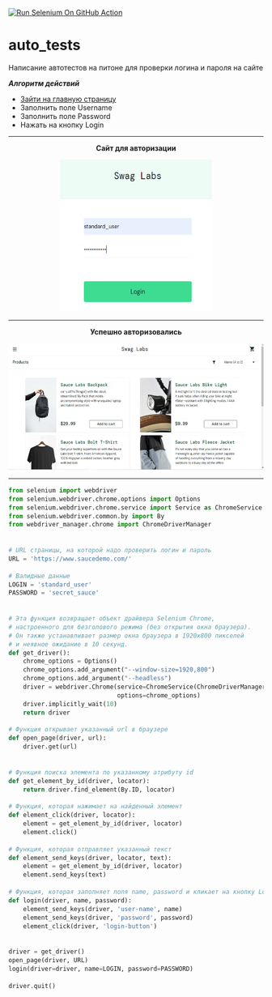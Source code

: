 [![Run Selenium On GitHub Action](https://github.com/petro1head/auto_tests/actions/workflows/main.yml/badge.svg)](https://github.com/petro1head/auto_tests/actions/workflows/main.yml)
# auto_tests

   Написание автотестов на питоне для проверки логина и пароля на сайте

___Алгоритм действий___
+ [Зайти на главную страницу](https://www.saucedemo.com/)
+ Заполнить поле Username
+ Заполнить поле Password
+ Нажать на кнопку Login

***

<p align="center">
 <b>
   Сайт для авторизации
 </b> 
</p>

<p align="center">
  <img width="300" height="300" src="/Image/проверка.jpg">
</p>

***
<p align="center">
 <b>
   Успешно авторизовались
 </b> 
</p>

<p align="center">
  <img width="550" height="250" src="/Image/Успешно.jpg">
</p>

***
 
```Python
from selenium import webdriver
from selenium.webdriver.chrome.options import Options
from selenium.webdriver.chrome.service import Service as ChromeService
from selenium.webdriver.common.by import By
from webdriver_manager.chrome import ChromeDriverManager


# URL страницы, на которой надо проверить логин и пароль
URL = 'https://www.saucedemo.com/' 

# Валидные данные 
LOGIN = 'standard_user'
PASSWORD = 'secret_sauce'


# Эта функция возвращает объект драйвера Selenium Chrome,
# настроенного для безголового режима (без открытия окна браузера).
# Он также устанавливает размер окна браузера в 1920x800 пикселей 
# и неявное ожидание в 10 секунд.
def get_driver():
    chrome_options = Options()
    chrome_options.add_argument("--window-size=1920,800")
    chrome_options.add_argument("--headless")
    driver = webdriver.Chrome(service=ChromeService(ChromeDriverManager().install()),
                              options=chrome_options)
    driver.implicitly_wait(10)
    return driver

# Функция открывает указанный url в браузере
def open_page(driver, url):
    driver.get(url)


# Функция поиска элемента по указанному атрибуту id 
def get_element_by_id(driver, locator):
    return driver.find_element(By.ID, locator)

# Функция, которая нажимает на найденный элемент 
def element_click(driver, locator):
    element = get_element_by_id(driver, locator)
    element.click()

# Функция, которая отправляет указанный текст 
def element_send_keys(driver, locator, text):
    element = get_element_by_id(driver, locator)
    element.send_keys(text)

# Функция, которая заполняет поля name, password и кликает на кнопку Login
def login(driver, name, password):
    element_send_keys(driver, 'user-name', name)
    element_send_keys(driver, 'password', password)
    element_click(driver, 'login-button')


driver = get_driver()
open_page(driver, URL)
login(driver=driver, name=LOGIN, password=PASSWORD)

driver.quit()
```

